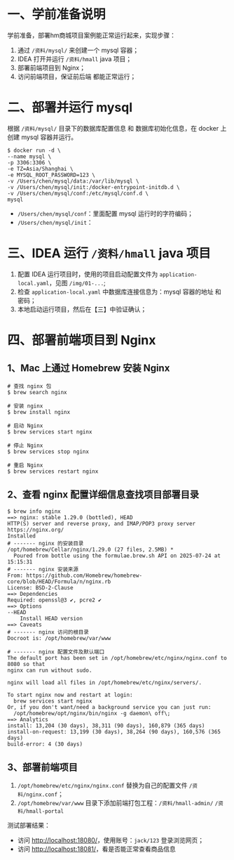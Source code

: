 # 一、学前准备说明
学前准备，部署hm商城项目案例能正常运行起来，实现步骤：
1. 通过 `/资料/mysql/` 来创建一个 mysql 容器；
2. IDEA 打开并运行 `/资料/hmall` java 项目；
3. 部署前端项目到 Nginx；
4. 访问前端项目，保证前后端 都能正常运行；

# 二、部署并运行 mysql  
根据 `/资料/mysql/` 目录下的数据库配置信息 和 数据库初始化信息，在 docker 上创建 mysql 容器并运行。
```shell
$ docker run -d \
--name mysql \
-p 3306:3306 \
-e TZ=Asia/Shanghai \
-e MYSQL_ROOT_PASSWORD=123 \
-v /Users/chen/mysql/data:/var/lib/mysql \
-v /Users/chen/mysql/init:/docker-entrypoint-initdb.d \
-v /Users/chen/mysql/conf:/etc/mysql/conf.d \
mysql
```

- `/Users/chen/mysql/conf`：里面配置 mysql 运行时的字符编码；
- `/Users/chen/mysql/init`：


# 三、IDEA 运行 `/资料/hmall` java 项目
1. 配置 IDEA 运行项目时，使用的项目启动配置文件为 `application-local.yaml`，见图 `/img/01-...`;
2. 检查 `application-local.yaml` 中数据库连接信息为：mysql 容器的地址 和 密码；
3. 本地启动运行项目，然后在【三】中验证确认；

# 四、部署前端项目到 Nginx

## 1、Mac 上通过 Homebrew 安装 Nginx

```shell
# 查找 nginx 包
$ brew search nginx  

# 安装 nginx
$ brew install nginx

# 启动 Nginx
$ brew services start nginx

# 停止 Nginx
$ brew services stop nginx

# 重启 Nginx
$ brew services restart nginx
```

## 2、查看 nginx 配置详细信息查找项目部署目录

```shell
$ brew info nginx
==> nginx: stable 1.29.0 (bottled), HEAD
HTTP(S) server and reverse proxy, and IMAP/POP3 proxy server
https://nginx.org/
Installed
# ------- nginx 的安装目录
/opt/homebrew/Cellar/nginx/1.29.0 (27 files, 2.5MB) *
  Poured from bottle using the formulae.brew.sh API on 2025-07-24 at 15:15:31
# ------- nginx 安装来源
From: https://github.com/Homebrew/homebrew-core/blob/HEAD/Formula/n/nginx.rb
License: BSD-2-Clause
==> Dependencies
Required: openssl@3 ✔, pcre2 ✔
==> Options
--HEAD
	Install HEAD version 
==> Caveats
# ------- nginx 访问的根目录
Docroot is: /opt/homebrew/var/www

# ------- nginx 配置文件及默认端口
The default port has been set in /opt/homebrew/etc/nginx/nginx.conf to 8080 so that
nginx can run without sudo.

nginx will load all files in /opt/homebrew/etc/nginx/servers/.

To start nginx now and restart at login:
  brew services start nginx
Or, if you don't want/need a background service you can just run:
  /opt/homebrew/opt/nginx/bin/nginx -g daemon\ off\;
==> Analytics
install: 13,204 (30 days), 38,311 (90 days), 160,879 (365 days)
install-on-request: 13,199 (30 days), 38,264 (90 days), 160,576 (365 days)
build-error: 4 (30 days)
```

## 3、部署前端项目
1. `/opt/homebrew/etc/nginx/nginx.conf` 替换为自己的配置文件 `/资料/nginx.conf`；
2. `/opt/homebrew/var/www` 目录下添加前端打包工程：`/资料/hmall-admin/` `/资料/hmall-portal`

测试部署结果：
* 访问 <http://localhost:18080/>，使用账号：`jack/123` 登录浏览网页；
* 访问 <http://localhost:18081/>，看是否能正常查看商品信息

